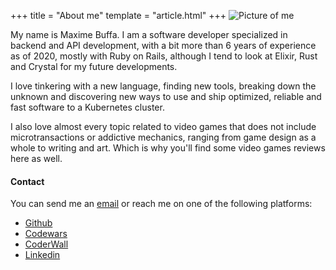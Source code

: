 +++
title = "About me"
template = "article.html"
+++
![Picture of me](/assets/me.webp#cropped ":wave:")

My name is Maxime Buffa. I am a software developer specialized in backend and API development, with a bit more than 6 years of experience as of 2020, mostly with Ruby on Rails, although I tend to look at Elixir, Rust and Crystal for my future developments.

I love tinkering with a new language, finding new tools, breaking down the unknown and discovering new ways to use and ship optimized, reliable and fast software to a Kubernetes cluster.

I also love almost every topic related to video games that does not include microtransactions or addictive mechanics, ranging from game design as a whole to writing and art. Which is why you'll find some video games reviews here as well.

#### Contact
You can send me an [email](mailto:mbuffa+website@gmail.com) or reach me on one of the following platforms:

- [Github][0]
- [Codewars][1]
- [CoderWall][2]
- [Linkedin][99]

[0]: https://github.com/mbuffa
[1]: https://www.codewars.com/users/mbuffa
[2]: https://coderwall.com/Minkihn
[99]: https://www.linkedin.com/in/maxime-buffa-40a39b86/
